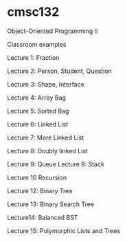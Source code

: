 # cmsc132
Object-Oriented Programming II

Classroom examples 

Lecture 1: Fraction

Lecture 2: Person, Student, Question

Lecture 3: Shape, Interface

Lecture 4: Array Bag

Lecture 5: Sorted Bag

Lecture 6: Linked List

Lecture 7: More Linked List 

Lecture 8: Doubly linked List

Lecture 9: Queue
Lecture 9: Stack

Lecture 10 Recursion

Lecture 12: Binary Tree 	

Lecture 13: Binary Search Tree 

Lecture14: Balanced BST 	

Lecture 15: Polymorphic Lists and Trees 	
